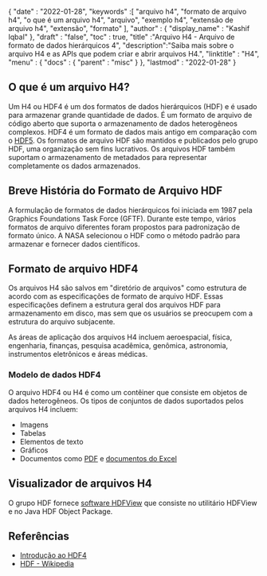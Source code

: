 {
  "date" : "2022-01-28",
  "keywords" :[ "arquivo h4", "formato de arquivo h4", "o que é um arquivo h4", "arquivo", "exemplo h4", "extensão de arquivo h4", "extensão", "formato" ],
  "author" : {
    "display_name" : "Kashif Iqbal"
},
  "draft" : "false",
  "toc" : true,
  "title" :"Arquivo H4 - Arquivo de formato de dados hierárquicos 4",
  "description":"Saiba mais sobre o arquivo H4 e as APIs que podem criar e abrir arquivos H4.",
  "linktitle" : "H4",
  "menu" : {
    "docs" : {
      "parent" : "misc"
}
},
  "lastmod" : "2022-01-28"
}

## O que é um arquivo H4?

Um H4 ou HDF4 é um dos formatos de dados hierárquicos (HDF) e é usado para armazenar grande quantidade de dados. É um formato de arquivo de código aberto que suporta o armazenamento de dados heterogêneos complexos. HDF4 é um formato de dados mais antigo em comparação com o [HDF5](/pt/misc/h5/). Os formatos de arquivo HDF são mantidos e publicados pelo grupo HDF, uma organização sem fins lucrativos. Os arquivos HDF também suportam o armazenamento de metadados para representar completamente os dados armazenados.

## Breve História do Formato de Arquivo HDF

A formulação de formatos de dados hierárquicos foi iniciada em 1987 pela Graphics Foundations Task Force (GFTF). Durante este tempo, vários formatos de arquivo diferentes foram propostos para padronização de formato único. A NASA selecionou o HDF como o método padrão para armazenar e fornecer dados científicos.

## Formato de arquivo HDF4

Os arquivos H4 são salvos em "diretório de arquivos" como estrutura de acordo com as especificações de formato de arquivo HDF. Essas especificações definem a estrutura geral dos arquivos HDF para armazenamento em disco, mas sem que os usuários se preocupem com a estrutura do arquivo subjacente.

As áreas de aplicação dos arquivos H4 incluem aeroespacial, física, engenharia, finanças, pesquisa acadêmica, genômica, astronomia, instrumentos eletrônicos e áreas médicas.

### Modelo de dados HDF4

O arquivo HDF4 ou H4 é como um contêiner que consiste em objetos de dados heterogêneos. Os tipos de conjuntos de dados suportados pelos arquivos H4 incluem:

* Imagens
* Tabelas
* Elementos de texto
* Gráficos
* Documentos como [PDF](/pt/pdf/) e [documentos do Excel](/pt/spreadsheet/)

## Visualizador de arquivos H4

O grupo HDF fornece [software HDFView](https://www.hdfgroup.org/solutions/hdf5/) que consiste no utilitário HDFView e no Java HDF Object Package.

## Referências

* [Introdução ao HDF4](https://www.hdfgroup.org/solutions/hdf4/)
* [HDF - Wikipedia](https://en.wikipedia.org/wiki/Hierarchical_Data_Format)

